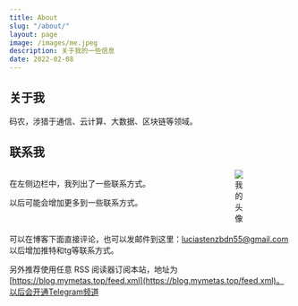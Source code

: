 ```yaml
---
title: About
slug: "/about/"
layout: page
image: /images/me.jpeg
description: 关于我的一些信息
date: 2022-02-08
---
```


## 关于我

码农，涉猎于通信、云计算、大数据、区块链等领域。

## 联系我

<div style="display:flex;">
  <div style="width:80%;">
    <p>在左侧边栏中，我列出了一些联系方式。 </p>
    <p>以后可能会增加更多到一些联系方式。</p>
  </div>
  <div>
<img src="/images/me.jpeg" alt="我的头像" style="max-width:20%;margin-top:auto;margin-bottom:auto;padding-bottom: 0.25em;"/>
</div>
</div>

可以在博客下面直接评论，也可以发邮件到这里：[luciastenzbdn55@gmail.com](mailto:luciastenzbdn55@gmail.com)
以后增加推特和tg等联系方式。

另外推荐使用任意 RSS 阅读器订阅本站，地址为 [https://blog.mymetas.top/feed.xml](https://blog.mymetas.top/feed.xml)。以后会开通Telegram频道
